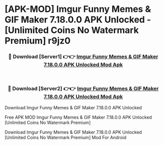 # [APK-MOD] Imgur  Funny Memes & GIF Maker 7.18.0.0 APK Unlocked - [Unlimited Coins No Watermark Premium] r9jz0



<div align="center">
<h3>🔴 Download [Server1] 👉👉 <a href="https://momento.my/?title=Imgur__Funny_Memes_&_GIF_Maker_7.18.0.0_APK_Unlocked">Imgur  Funny Memes & GIF Maker 7.18.0.0 APK Unlocked Mod Apk</a></h3><br>

<h3>🔴 Download [Server2] 👉👉 <a href="https://momento.my/?title=Imgur__Funny_Memes_&_GIF_Maker_7.18.0.0_APK_Unlocked">Imgur  Funny Memes & GIF Maker 7.18.0.0 APK Unlocked Mod Apk</a></h3>
</div>



Download Imgur  Funny Memes & GIF Maker 7.18.0.0 APK Unlocked 

Free APK MOD Imgur  Funny Memes & GIF Maker 7.18.0.0 APK Unlocked [Unlimited Coins No Watermark Premium]

Download Imgur  Funny Memes & GIF Maker 7.18.0.0 APK Unlocked [Unlimited Coins No Watermark Premium] Mod For Android
